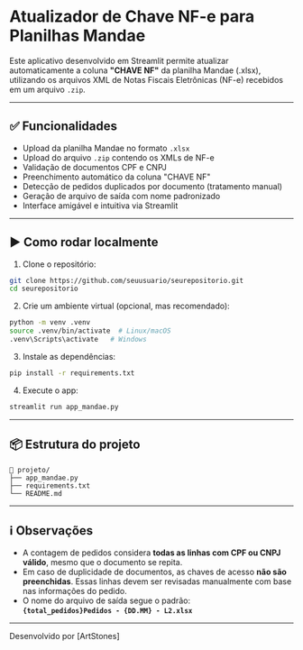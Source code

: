 # Atualizador de Chave NF-e para Planilhas Mandae

Este aplicativo desenvolvido em Streamlit permite atualizar automaticamente a coluna **"CHAVE NF"** da planilha Mandae (.xlsx), utilizando os arquivos XML de Notas Fiscais Eletrônicas (NF-e) recebidos em um arquivo `.zip`.

---

## ✅ Funcionalidades

- Upload da planilha Mandae no formato `.xlsx`
- Upload do arquivo `.zip` contendo os XMLs de NF-e
- Validação de documentos CPF e CNPJ
- Preenchimento automático da coluna "CHAVE NF"
- Detecção de pedidos duplicados por documento (tratamento manual)
- Geração de arquivo de saída com nome padronizado
- Interface amigável e intuitiva via Streamlit

---

## ▶️ Como rodar localmente

1. Clone o repositório:
```bash
git clone https://github.com/seuusuario/seurepositorio.git
cd seurepositorio
```

2. Crie um ambiente virtual (opcional, mas recomendado):
```bash
python -m venv .venv
source .venv/bin/activate  # Linux/macOS
.venv\Scripts\activate   # Windows
```

3. Instale as dependências:
```bash
pip install -r requirements.txt
```

4. Execute o app:
```bash
streamlit run app_mandae.py
```

---

## 📦 Estrutura do projeto

```
📁 projeto/
├── app_mandae.py
├── requirements.txt
└── README.md
```

---

## ℹ️ Observações

- A contagem de pedidos considera **todas as linhas com CPF ou CNPJ válido**, mesmo que o documento se repita.
- Em caso de duplicidade de documentos, as chaves de acesso **não são preenchidas**. Essas linhas devem ser revisadas manualmente com base nas informações do pedido.
- O nome do arquivo de saída segue o padrão:  
  **`{total_pedidos}Pedidos - {DD.MM} - L2.xlsx`**

---

Desenvolvido por [ArtStones]

